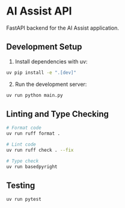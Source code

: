 # AI Assist API

FastAPI backend for the AI Assist application.

## Development Setup

1. Install dependencies with uv:
```bash
uv pip install -e ".[dev]"
```

2. Run the development server:
```bash
uv run python main.py
```

## Linting and Type Checking

```bash
# Format code
uv run ruff format .

# Lint code
uv run ruff check . --fix

# Type check
uv run basedpyright
```

## Testing

```bash
uv run pytest
```